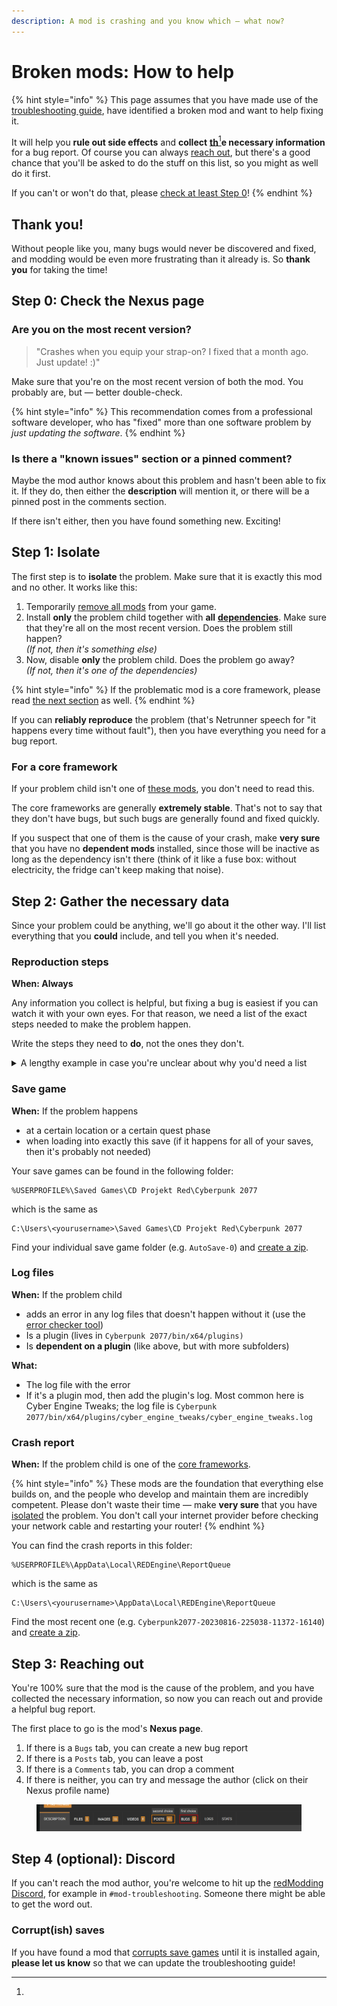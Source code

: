 ```yaml
---
description: A mod is crashing and you know which — what now?
---
```


# Broken mods: How to help

{% hint style="info" %}
This page assumes that you have made use of the [troubleshooting guide](./), have identified a broken mod and want to help fixing it.

It will help you **rule out side effects** and **collect** [**th**](#user-content-fn-1)[^1]**e necessary information** for a bug report. Of course you can always [reach out](broken-mods-how-to-help.md#step-3-reaching-out), but there's a good chance that you'll be asked to do the stuff on this list, so you might as well do it first.&#x20;

If you can't or won't do that, please [check at least Step 0](broken-mods-how-to-help.md#step-0-check-the-nexus-page)!
{% endhint %}

## Thank you!

Without people like you, many bugs would never be discovered and fixed, and modding would be even more frustrating than it already is. So **thank you** for taking the time!

## Step 0: Check the Nexus page

### Are you on the most recent version?

> "Crashes when you equip your strap-on? I fixed that a month ago. Just update! :)"

Make sure that you're on the most recent version of both the mod. You probably are, but — better double-check.

{% hint style="info" %}
This recommendation comes from a professional software developer, who has "fixed" more than one software problem by _just updating the software_.
{% endhint %}

### Is there a "known issues" section or a pinned comment?

Maybe the mod author knows about this problem and hasn't been able to fix it. If they do, then either the **description** will mention it, or there will be a pinned post in the comments section.&#x20;

If there isn't either, then you have found something new. Exciting!&#x20;

## Step 1: Isolate

The first step is to **isolate** the problem. Make sure that it is exactly this mod and no other. It works like this:

1. Temporarily [remove all mods](./#step-1-temporarily-disable-all-your-mods) from your game.
2. Install **only** the problem child together with **all** [**dependencies**](requirements-explained.md). Make sure that they're all on the most recent version. Does the problem still happen? \
   _(If not, then it's something else)_
3. Now, disable **only** the problem child. Does the problem go away?\
   _(If not, then it's one of the dependencies)_

{% hint style="info" %}
If the problematic mod is a core framework, please read [the next section](broken-mods-how-to-help.md#for-a-core-framework) as well.
{% endhint %}

If you can **reliably reproduce** the problem (that's Netrunner speech for "it happens every time without fault"), then you have everything you need for a bug report.

### For a core framework

If your problem child isn't one of [these mods](../../for-mod-creators-theory/core-mods-explained/), you don't need to read this.

The core frameworks are generally **extremely stable**. That's not to say that they don't have bugs, but such bugs are generally found and fixed quickly.&#x20;

If you suspect that one of them is the cause of your crash, make **very sure** that you have no **dependent mods** installed, since those will be inactive as long as the dependency isn't there (think of it like a fuse box: without electricity, the fridge can't keep making that noise).

## Step 2: Gather the necessary data

Since your problem could be anything, we'll go about it the other way. I'll list everything that you **could** include, and tell you when it's needed.&#x20;

### Reproduction steps

**When: Always**

Any information you collect is helpful, but fixing a bug is easiest if you can watch it with your own eyes. For that reason, we need a list of the exact steps needed to make the problem happen.

Write the steps they need to **do**, not the ones they don't.&#x20;

<details>

<summary>A lengthy example in case you're unclear about why you'd need a list</summary>

Imagine the following (hypothetical) bug report:

OK, so the game crashes with only your mod and its dependencies (ArchiveXL, TweakXL, Red4ext) installed! I'm on the most recent version. Here's what I did:\
I created a new character. Has to be a nomad, female body gender and male brain gender, doesn't work if it's anything else (I made a hot blonde, here's a screenshot, aren't they cute?) Then I added the pink unicorn hat and the Sword of Truth via cheat. Has to be the sword, the Mace of Maybe works! Then hit the car mechanic and the game crashes. Oh yeah, it only does that if you do the hat before the sword! And also only on the pink version, the green variant works fine! Cheers!

Do you know what to do? I lost track halfway through, and I _wrote_ that. Also, did they equip the items, or is it enough to have them in your inventory?

This here is much clearer:

1. Have a clean install (ArchiveXL, TweakXL, Red4Ext, version 1.2.3. of This Mod Doesn't Exist)
2. Create a new character (female body gender, male brain gender, Nomad lifepath)
3. Add the pink unicorn helmet via CET command `Game.AddToInventory("Items.this_is_just_an_example")`
4. Add the Sword of Truth via CET command `Game.AddToInventory("Items.this_is_also_just_an_example")`
5. _Optional: you can create a save here_
6. Equip the helmet
7. Equip the sword
8. Hit the car mechanic
9. the game crashes

</details>

### Save game

**When:** If the problem happens

* at a certain location or a certain quest phase
* when loading into exactly this save (if it happens for all of your saves, then it's probably not needed)

Your save games can be found in the following folder:

```
%USERPROFILE%\Saved Games\CD Projekt Red\Cyberpunk 2077
```

which is the same as

```
C:\Users\<yourusername>\Saved Games\CD Projekt Red\Cyberpunk 2077
```

Find your individual save game folder (e.g. `AutoSave-0`) and [create a zip](https://support.microsoft.com/en-us/windows/zip-and-unzip-files-f6dde0a7-0fec-8294-e1d3-703ed85e7ebc).

### Log files

**When:** If the problem child

* adds an error in any log files that doesn't happen without it (use the [error checker tool](finding-and-reading-log-files.md#finding-the-log-files))
* Is a plugin (lives in `Cyberpunk 2077/bin/x64/plugins)`
* Is **dependent on a plugin** (like above, but with more subfolders)

**What:**&#x20;

* The log file with the error
* If it's a plugin mod, then add the plugin's log. Most common here is Cyber Engine Tweaks; the log file is `Cyberpunk 2077/bin/x64/plugins/cyber_engine_tweaks/cyber_engine_tweaks.log`

### Crash report

**When:** If the problem child is one of the [core frameworks](../../for-mod-creators-theory/core-mods-explained/).

{% hint style="info" %}
These mods are the foundation that everything else builds on, and the people who develop and maintain them are incredibly competent. Please don't waste their time — make **very sure** that you have [isolated](broken-mods-how-to-help.md#step-1-isolate) the problem. You don't call your internet provider before checking your network cable and restarting your router!
{% endhint %}

You can find the crash reports in this folder:

```
%USERPROFILE%\AppData\Local\REDEngine\ReportQueue
```

which is the same as

```
C:\Users\<yourusername>\AppData\Local\REDEngine\ReportQueue
```

Find the most recent one (e.g. `Cyberpunk2077-20230816-225038-11372-16140`) and [create a zip](https://support.microsoft.com/en-us/windows/zip-and-unzip-files-f6dde0a7-0fec-8294-e1d3-703ed85e7ebc).

## Step 3: Reaching out

You're 100% sure that the mod is the cause of the problem, and you have collected the necessary information, so now you can reach out and provide a helpful bug report.&#x20;

The first place to go is the mod's **Nexus page**.

1. If there is a `Bugs` tab, you can create a new bug report
2. If there is a `Posts` tab, you can leave a post&#x20;
3. If there is a `Comments` tab, you can drop a comment
4. If there is neither, you can try and message the author (click on their Nexus profile name)

<figure><img src="../../.gitbook/assets/broken_mods_nexus_bug_report.png" alt=""><figcaption></figcaption></figure>

## Step 4 (optional): Discord

If you can't reach the mod author, you're welcome to hit up the [redModding Discord](https://discord.gg/hUdjp4JP), for example in `#mod-troubleshooting`. Someone there might be able to get the word out.

### Corrupt(ish) saves

If you have found a mod that [corrupts save games](./#corrupt-ish-saves) until it is installed again, **please let us know** so that we can update the troubleshooting guide!&#x20;

[^1]: 
